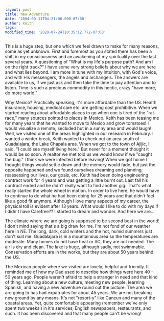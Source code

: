 ```yaml
---
layout: post
title: New Adventure
date: '2004-09-11T04:21:00.000-07:00'
author: Keith
tags:
modified_time: '2020-07-24T10:35:12.772-07:00'
---
```

This is a huge step, but one which we feel drawn to make for many
reasons, some as yet unknown. First and foremost as you stated there has
been a shift in my consciousness and an awakening of my spirituality
over the last several years. A questioning of "What is my life's purpose
path? And am I on the right track?" I have some very strong beliefs
about why we are here and what lies beyond. I am more in tune with my
intuition, with God's voice, and with His messengers, the angels and
archangels. The answers are available to us, if we just ask and then
take the time to pay attention and to listen. Time is such a precious
commodity in this hectic, crazy "have more, do more world."

Why Mexico? Practically speaking, it's more affordable than the US.
Health insurance, housing, medical care etc. are getting cost
prohibitive. When we started reading about affordable places to go when
one is tired of the "rat-race," many sources pointed to places in
Mexico. Keith has been teasing me for many years that he wanted to move
to Mexico and grow tomatoes! I would visualize a remote, secluded hut in
a sunny area and would laugh! Well, we visited one of the areas
highlighted in our research in February. I wanted a winter break, Keith
wanted to check out an area south of Guadalajara, the Lake Chapala area.
When we got to the town of Ajijic, I said, "I could see myself living
here." But never for a moment thought it would be so soon. A realtor we
met told us we would know if we "caught the bug." I think we were
infected before leaving! When we got home I thought things would settle
down and the memory would fade, but just the opposite happened and we
found ourselves dreaming and planning; reassessing our lives, our goals,
etc. Keith had been doing engineering contract work for 4 years and was
getting a little burnt out. Last fall his contract ended and he didn't
really want to find another gig. That's what really started the whole
wheel in motion. In order to live here, he would have to continue to do
what he had been doing for 25 years and that didn't feel like a good fit
anymore. Although I love many aspects of my career, the physical toll is
evident after 13 years. What would I like to do with my days if I didn't
have Carefree?? I started to dream and wonder. And here we are...

The climate where we are going is supposed to be second best in the
world! I don't mind saying that's a big draw for me. I'm not fond of our
weather here in NE. The long, dark, cold winters and the hot, humid
summers just don't suit me. Guadalajara is in a mountainous area so the
temperatures are moderate. Many homes do not have heat or AC, they are
not needed. The air is dry and clean. The lake is huge, although sadly,
not swimmable. Conservation efforts are in the works, but they are about
50 years behind the US.

The Mexican people where we visited are lovely; helpful and friendly. It
reminded me of how my Dad used to describe how things were here 40 - 50
years ago. People weren't afraid to help a stranger in need and that
kind of thing. Learning about a new culture, meeting new people,
learning Spanish, and having a new adventure round out the picture. The
area we are going to has had expatriates for about 45 years. We are not
breaking new ground by any means. It's not "resort-y" like Cancun and
many of the coastal areas. Yet, quite comfortable appearing (remember
we've only spent two weeks!) in it's services, English newspapers,
restaurants, and such. It has been discovered and that many people can't
be wrong!
